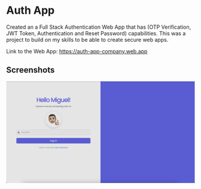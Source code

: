 
# Auth App

Created an a Full Stack Authentication Web App that has (OTP Verification, JWT Token, Authentication and Reset Password) capabilities. This was a project to build on my skills to be able to create secure web apps.


Link to the Web App: https://auth-app-company.web.app
## Screenshots

![App Screenshot](./public/images/README.png)


